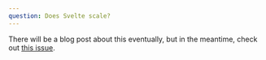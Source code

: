 ```yaml
---
question: Does Svelte scale?
---
```


There will be a blog post about this eventually, but in the meantime, check out [this issue](https://github.com/sveltejs/svelte/issues/2546).
